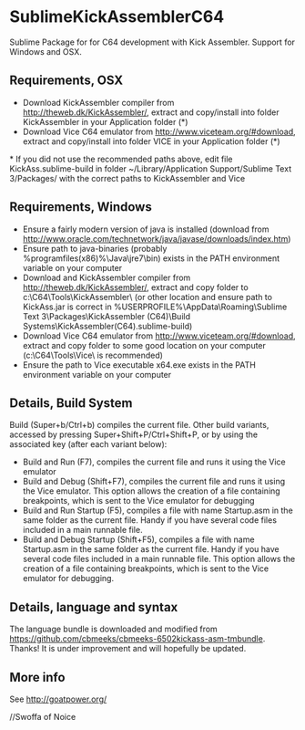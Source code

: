 SublimeKickAssemblerC64
=======================
Sublime Package for for C64 development with Kick Assembler. Support for Windows and OSX.

Requirements, OSX
-----------------
 - Download KickAssembler compiler from http://theweb.dk/KickAssembler/, extract and copy/install into folder KickAssembler in your Application folder (\*)
 - Download Vice C64 emulator from http://www.viceteam.org/#download, extract and copy/install into folder VICE in your Application folder (\*)
 
\* If you did not use the recommended paths above, edit file KickAss.sublime-build in folder ~/Library/Application Support/Sublime Text 3/Packages/ with the correct paths to KickAssembler and Vice

Requirements, Windows
---------------------
 - Ensure a fairly modern version of java is installed (download from http://www.oracle.com/technetwork/java/javase/downloads/index.htm)
 - Ensure path to java-binaries (probably %programfiles(x86)%\Java\jre7\bin) exists in the PATH environment variable on your computer
 - Download and KickAssembler compiler from http://theweb.dk/KickAssembler/, extract and copy folder to c:\C64\Tools\KickAssembler\ (or other location and ensure path to KickAss.jar is correct in %USERPROFILE%\AppData\Roaming\Sublime Text 3\Packages\KickAssembler (C64)\Build Systems\KickAssembler(C64).sublime-build)
 - Download Vice C64 emulator from http://www.viceteam.org/#download, extract and copy folder to some good location on your computer (c:\C64\Tools\Vice\ is recommended)
 - Ensure the path to Vice executable x64.exe exists in the PATH environment variable on your computer

Details, Build System
---------------------
Build (Super+b/Ctrl+b) compiles the current file.
Other build variants, accessed by pressing Super+Shift+P/Ctrl+Shift+P, or by using the associated key (after each variant below):

 - Build and Run (F7), compiles the current file and runs it using the Vice emulator
 - Build and Debug (Shift+F7), compiles the current file and runs it using the Vice emulator. This option allows the creation of a file containing breakpoints, which is sent to the Vice emulator for debugging
 - Build and Run Startup (F5), compiles a file with name Startup.asm in the same folder as the current file. Handy if you have several code files included in a main runnable file.
 - Build and Debug Startup (Shift+F5), compiles a file with name Startup.asm in the same folder as the current file. Handy if you have several code files included in a main runnable file. This option allows the creation of a file containing breakpoints, which is sent to the Vice emulator for debugging.

Details, language and syntax
----------------------------
The language bundle is downloaded and modified from https://github.com/cbmeeks/cbmeeks-6502kickass-asm-tmbundle. Thanks!
It is under improvement and will hopefully be updated.

More info
---------
See http://goatpower.org/



//Swoffa of Noice
